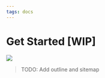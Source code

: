 ```yaml
---
tags: docs
---
```


# Get Started [WIP]

![](https://hackmd.io/_uploads/HJwLPW9Ij.png)

> TODO: Add outline and sitemap
